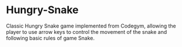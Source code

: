 # Hungry-Snake
Classic Hungry Snake game implemented from Codegym, allowing the player to use arrow keys to control the movement of the snake and following basic rules of game Snake.
